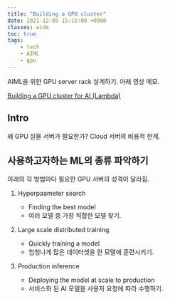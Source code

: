 ```yaml
---
title: "Building a GPU cluster"
date: 2021-12-05 15:15:00 +0900
classes: wide
toc: true
tags:
    - tech
    - AIML
    - gpu
---
```


AIML을 위한 GPU server rack 설계하기. 아래 영상 메모.

[Building a GPU cluster for AI (Lambda)](https://www.youtube.com/watch?v=rfu5FwncZ6s)

## Intro

왜 GPU 실물 서버가 필요한가? Cloud 서버의 비용적 한계.

## 사용하고자하는 ML의 종류 파악하기

아래의 각 방법마다 필요한 GPU 서버의 성격이 달라짐.

1. Hyperpaameter search
    - Finding the best model
    - 여러 모델 중 가장 적합한 모델 찾기.

2. Large scale distributed training
    - Quickly training a model
    - 엄청나게 많은 데이터셋을 한 모델에 훈련시키기.

3. Production inference
    - Deploying the model at scale to production
    - 서비스화 된 AI 모델을 사용자 요청에 따라 수행하기.